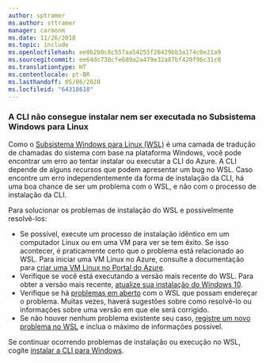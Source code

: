 ```yaml
---
author: sptramer
ms.author: sttramer
manager: carmonm
ms.date: 11/26/2018
ms.topic: include
ms.openlocfilehash: ee0b2b0c8c557aa54255f28429bb3a174c0e21a9
ms.sourcegitcommit: ee64dc738cfe689a2a479e32a87bf420f96c31c8
ms.translationtype: HT
ms.contentlocale: pt-BR
ms.lasthandoff: 05/06/2020
ms.locfileid: "64318618"
---
```

### <a name="cli-fails-to-install-or-run-on-windows-subsystem-for-linux"></a>A CLI não consegue instalar nem ser executada no Subsistema Windows para Linux

Como o [Subsistema Windows para Linux (WSL)](/windows/wsl/about) é uma camada de tradução de chamadas do sistema com base na plataforma Windows, você pode encontrar um erro ao tentar instalar ou executar a CLI do Azure. A CLI depende de alguns recursos que podem apresentar um bug no WSL. Caso encontre um erro independentemente da forma de instalação da CLI, há uma boa chance de ser um problema com o WSL, e não com o processo de instalação da CLI.

Para solucionar os problemas de instalação do WSL e possivelmente resolvê-los:

* Se possível, execute um processo de instalação idêntico em um computador Linux ou em uma VM para ver se tem êxito. Se isso acontecer, é praticamente certo que o problema está relacionado ao WSL. Para iniciar uma VM Linux no Azure, consulte a documentação para [criar uma VM Linux no Portal do Azure](/azure/virtual-machines/linux/quick-create-portal).
* Verifique se você está executando a versão mais recente do WSL. Para obter a versão mais recente, [atualize sua instalação do Windows 10](https://support.microsoft.com/help/4027667/windows-10-update).
* Verifique se há [problemas em aberto](https://github.com/Microsoft/WSL/issues) com o WSL que possam endereçar o problema.
  Muitas vezes, haverá sugestões sobre como resolvê-lo ou informações sobre uma versão em que ele será corrigido.
* Se não houver nenhum problema existente seu caso, [registre um novo problema no WSL](https://github.com/Microsoft/WSL/issues/new) e inclua o máximo de informações possível.

Se continuar ocorrendo problemas de instalação ou execução no WSL, cogite [instalar a CLI para Windows](../install-azure-cli-windows.md).
